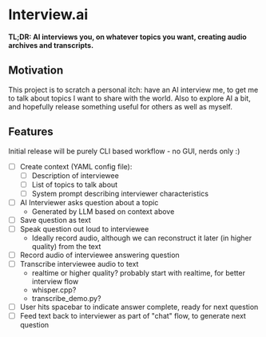 # Interview.ai

**TL;DR: AI interviews you, on whatever topics you want, creating audio archives and transcripts.**

## Motivation

This project is to scratch a personal itch: have an AI interview me, to get me to talk about topics I want to share with the world. Also to explore AI a bit, and hopefully release something useful for others as well as myself.

## Features

Initial release will be purely CLI based workflow - no GUI, nerds only :)

- [ ] Create context (YAML config file):
  - [ ] Description of interviewee
  - [ ] List of topics to talk about
  - [ ] System prompt describing interviewer characteristics
- [ ] AI Interviewer asks question about a topic
  - Generated by LLM based on context above
- [ ] Save question as text
- [ ] Speak question out loud to interviewee
  - Ideally record audio, although we can reconstruct it later (in higher quality) from the text
- [ ] Record audio of interviewee answering question
- [ ] Transcribe interviewee audio to text
  - realtime or higher quality? probably start with realtime, for better interview flow
  - whisper.cpp?
  - transcribe_demo.py?
- [ ] User hits spacebar to indicate answer complete, ready for next question
- [ ] Feed text back to interviewer as part of "chat" flow, to generate next question
